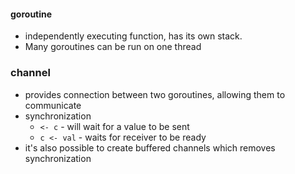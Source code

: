 #### goroutine
 - independently executing function, has its own stack.
 - Many goroutines can be run on one thread

### channel
 - provides connection between two goroutines, allowing them to communicate
 - synchronization
    - `<- c` - will wait for a value to be sent
    - `c <- val` - waits for receiver to be ready
 - it's also possible to create buffered channels which removes synchronization
 